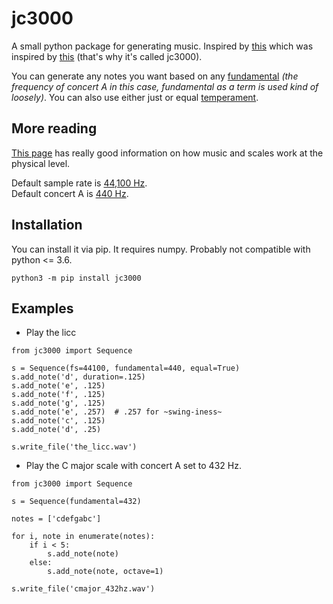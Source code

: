 # jc3000
A small python package for generating music. Inspired by [this](https://walkerart.org/collections/artworks/wind-chime-after-dream) which was inspired by [this](https://en.wikipedia.org/wiki/John_Cage) (that's why it's called jc3000).

You can generate any notes you want based on any [fundamental](https://en.wikipedia.org/wiki/Fundamental_frequency) _(the frequency of concert A in this case, fundamental as a term is used kind of loosely)_. You can also use either just or equal [temperament](https://pages.mtu.edu/~suits/scales.html). 

## More reading
[This page](https://pages.mtu.edu/~suits/Physicsofmusic.html) has really good information on how music and scales work at the physical level. 

Default sample rate is [44,100 Hz](https://en.wikipedia.org/wiki/44,100_Hz#Origin).  
Default concert A is [440 Hz](https://en.wikipedia.org/wiki/A440_(pitch_standard)).  

## Installation
You can install it via pip. It requires numpy. Probably not compatible with python <= 3.6.  

```
python3 -m pip install jc3000
```

## Examples

* Play the licc
```
from jc3000 import Sequence

s = Sequence(fs=44100, fundamental=440, equal=True)
s.add_note('d', duration=.125)
s.add_note('e', .125)
s.add_note('f', .125)
s.add_note('g', .125)
s.add_note('e', .257)  # .257 for ~swing-iness~
s.add_note('c', .125)
s.add_note('d', .25)

s.write_file('the_licc.wav')
```

* Play the C major scale with concert A set to 432 Hz.
```
from jc3000 import Sequence

s = Sequence(fundamental=432)

notes = ['cdefgabc']

for i, note in enumerate(notes):
    if i < 5:
        s.add_note(note)
    else:
        s.add_note(note, octave=1)
        
s.write_file('cmajor_432hz.wav')
```
